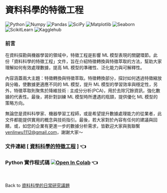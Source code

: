 # 資料科學的特徵工程   

![Python](https://img.shields.io/badge/Python-3.11.11-blue.svg) ![Numpy](https://img.shields.io/badge/NumPy-1.26.4-range.svg) ![Pandas](https://img.shields.io/badge/Pandas-2.2.2-range.svg) ![SciPy](https://img.shields.io/badge/SciPy-1.13.1-range.svg) ![Matplotlib](https://img.shields.io/badge/Matplotlib-3.10.0-range.svg) ![Seaborn](https://img.shields.io/badge/Seaborn-0.13.2-range.svg) ![ScikitLearn](https://img.shields.io/badge/ScikitLearn-1.6.1-range.svg) ![Kagglehub](https://img.shields.io/badge/Kagglehub-0.3.9-range.svg)  
  
### 前言  
在資料探勘與機器學習的領域中，特徵工程是影響 ML 模型表現的關鍵環節。此份「資料科學的特徵工程」文件，旨在介紹特徵轉換與特徵萃取的方法，幫助大家理解如何有效處理數據，提高 ML 模型的準確性、泛化能力與可解釋性。</br>

內容涵蓋兩大主題：特徵轉換與特徵萃取。特徵轉換部分，探討如何透過特徵縮放與分箱，使數據更適應不同的 ML 模型，提升 ML 模型的學習效率與穩定性，另外，特徵萃取則聚焦於降維技術 : 主成分分析(PCA)，用於去除冗餘資訊，強化數據的代表性。最後，將針對訓練 ML 模型時所遭遇的瓶頸，提供優化 ML 模型的策略方向。</br>

無論您是資料科學家、機器學習工程師，或是希望提升數據處理能力的從業者，此文件都能提供實用的概念與技術指引。最後，若大家對於內容有任何的建議與回饋，或，如您的企業有更進一步的數據分析需求，皆歡迎大家與我聯繫 [yenlinwu1112@gmail.com](mailto:yenlinwu1112@gmail.com)，謝謝大家～
 

### 文件連結  [ [資料科學的特徵工程](./資料科學的特徵工程.pdf) ] :point_left:   
  
### Python 實作程式碼  [![Open In Colab](https://colab.research.google.com/assets/colab-badge.svg)](https://colab.research.google.com/github/YenLinWu/Daily_Work_of_Data_Science/blob/Dev/Introduction_to_Feature_Transformation_and_Extraction/Feature_Transformation_and_Extraction.ipynb)  :point_left:  

</br>    

Back to [資料科學的日常研究議題](https://github.com/YenLinWu/Daily_Work_of_Data_Science/blob/main/README.md#%E8%B3%87%E6%96%99%E7%A7%91%E5%AD%B8%E7%9A%84%E6%97%A5%E5%B8%B8)

